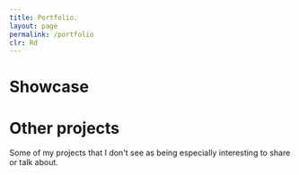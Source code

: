 ```yaml
---
title: Portfolio.
layout: page
permalink: /portfolio
clr: Rd
---
```


# Showcase

# Other projects

Some of my projects that I don't see as being especially interesting to share or talk about.